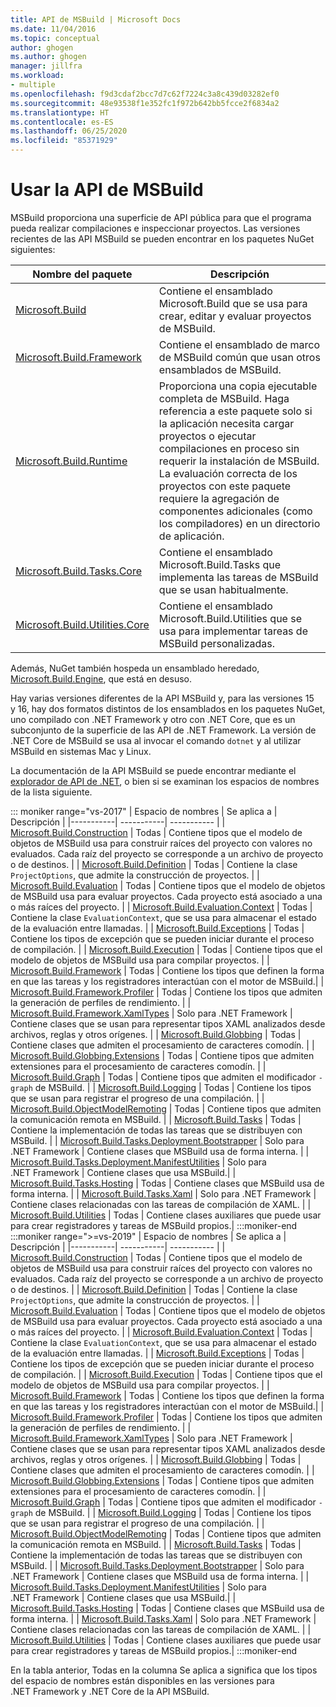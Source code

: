 ```yaml
---
title: API de MSBuild | Microsoft Docs
ms.date: 11/04/2016
ms.topic: conceptual
author: ghogen
ms.author: ghogen
manager: jillfra
ms.workload:
- multiple
ms.openlocfilehash: f9d3cdaf2bcc7d7c62f7224c3a8c439d03282ef0
ms.sourcegitcommit: 48e93538f1e352fc1f972b642bb5fcce2f6834a2
ms.translationtype: HT
ms.contentlocale: es-ES
ms.lasthandoff: 06/25/2020
ms.locfileid: "85371929"
---
```

# <a name="use-the-msbuild-api"></a>Usar la API de MSBuild

MSBuild proporciona una superficie de API pública para que el programa pueda realizar compilaciones e inspeccionar proyectos. Las versiones recientes de las API MSBuild se pueden encontrar en los paquetes NuGet siguientes:

| Nombre del paquete | Descripción |
| ------------ | ----------- |
| [Microsoft.Build](https://www.nuget.org/packages/Microsoft.Build) | Contiene el ensamblado Microsoft.Build que se usa para crear, editar y evaluar proyectos de MSBuild.|
| [Microsoft.Build.Framework](https://www.nuget.org/packages/Microsoft.Build.Framework)| Contiene el ensamblado de marco de MSBuild común que usan otros ensamblados de MSBuild. |
| [Microsoft.Build.Runtime](https://www.nuget.org/packages/Microsoft.Build.Runtime) | Proporciona una copia ejecutable completa de MSBuild. Haga referencia a este paquete solo si la aplicación necesita cargar proyectos o ejecutar compilaciones en proceso sin requerir la instalación de MSBuild. La evaluación correcta de los proyectos con este paquete requiere la agregación de componentes adicionales (como los compiladores) en un directorio de aplicación. |
| [Microsoft.Build.Tasks.Core](https://www.nuget.org/packages/Microsoft.Build.Tasks.Core) | Contiene el ensamblado Microsoft.Build.Tasks que implementa las tareas de MSBuild que se usan habitualmente. |
| [Microsoft.Build.Utilities.Core](https://www.nuget.org/packages/Microsoft.Build.Utilities.Core) | Contiene el ensamblado Microsoft.Build.Utilities que se usa para implementar tareas de MSBuild personalizadas. |

Además, NuGet también hospeda un ensamblado heredado, [Microsoft.Build.Engine](https://www.nuget.org/packages/Microsoft.Build.Engine), que está en desuso.

Hay varias versiones diferentes de la API MSBuild y, para las versiones 15 y 16, hay dos formatos distintos de los ensamblados en los paquetes NuGet, uno compilado con .NET Framework y otro con .NET Core, que es un subconjunto de la superficie de las API de .NET Framework.  La versión de .NET Core de MSBuild se usa al invocar el comando `dotnet` y al utilizar MSBuild en sistemas Mac y Linux.

La documentación de la API MSBuild se puede encontrar mediante el [explorador de API de .NET](/dotnet/api), o bien si se examinan los espacios de nombres de la lista siguiente.

::: moniker range="vs-2017"
| Espacio de nombres | Se aplica a | Descripción |
|-----------| -----------| ----------- |
| [Microsoft.Build.Construction](/dotnet/api/Microsoft.Build.Construction?view=msbuild-15) | Todas |  Contiene tipos que el modelo de objetos de MSBuild usa para construir raíces del proyecto con valores no evaluados. Cada raíz del proyecto se corresponde a un archivo de proyecto o de destinos. |
| [Microsoft.Build.Definition](/dotnet/api/Microsoft.Build.Definition?view=msbuild-15) | Todas | Contiene la clase `ProjectOptions`, que admite la construcción de proyectos. |
| [Microsoft.Build.Evaluation](/dotnet/api/Microsoft.Build.Evaluation?view=msbuild-15) | Todas | Contiene tipos que el modelo de objetos de MSBuild usa para evaluar proyectos. Cada proyecto está asociado a una o más raíces del proyecto. |
| [Microsoft.Build.Evaluation.Context](/dotnet/api/Microsoft.Build.Evaluation.Context?view=msbuild-15) | Todas | Contiene la clase `EvaluationContext`, que se usa para almacenar el estado de la evaluación entre llamadas. |
| [Microsoft.Build.Exceptions](/dotnet/api/Microsoft.Build.Exceptions?view=msbuild-15) | Todas | Contiene los tipos de excepción que se pueden iniciar durante el proceso de compilación. |
| [Microsoft.Build.Execution](/dotnet/api/Microsoft.Build.Execution?view=msbuild-15) | Todas | Contiene tipos que el modelo de objetos de MSBuild usa para compilar proyectos. |
| [Microsoft.Build.Framework](/dotnet/api/Microsoft.Build.Framework?view=msbuild-15) | Todas | Contiene los tipos que definen la forma en que las tareas y los registradores interactúan con el motor de MSBuild.|
| [Microsoft.Build.Framework.Profiler](/dotnet/api/Microsoft.Build.Framework.Profiler?view=msbuild-15) | Todas | Contiene los tipos que admiten la generación de perfiles de rendimiento. |
| [Microsoft.Build.Framework.XamlTypes](/dotnet/api/Microsoft.Build.Framework.XamlTypes?view=msbuild-15) | Solo para .NET Framework | Contiene clases que se usan para representar tipos XAML analizados desde archivos, reglas y otros orígenes. |
| [Microsoft.Build.Globbing](/dotnet/api/Microsoft.Build.Globbing?view=msbuild-15) | Todas | Contiene clases que admiten el procesamiento de caracteres comodín. |
| [Microsoft.Build.Globbing.Extensions](/dotnet/api/Microsoft.Build.Globbing.Extensions?view=msbuild-15) | Todas | Contiene tipos que admiten extensiones para el procesamiento de caracteres comodín. |
| [Microsoft.Build.Graph](/dotnet/api/Microsoft.Build.Graph?view=msbuild-15) | Todas | Contiene tipos que admiten el modificador `-graph` de MSBuild. |
| [Microsoft.Build.Logging](/dotnet/api/Microsoft.Build.Logging?view=msbuild-15) | Todas | Contiene los tipos que se usan para registrar el progreso de una compilación. |
| [Microsoft.Build.ObjectModelRemoting](/dotnet/api/Microsoft.Build.ObjectModelRemoting?view=msbuild-15) | Todas | Contiene tipos que admiten la comunicación remota en MSBuild. |
| [Microsoft.Build.Tasks](/dotnet/api/Microsoft.Build.Tasks?view=msbuild-15) | Todas | Contiene la implementación de todas las tareas que se distribuyen con MSBuild. |
| [Microsoft.Build.Tasks.Deployment.Bootstrapper](/dotnet/api/Microsoft.Build.Tasks.Deployment.Bootstrapper?view=msbuild-15) | Solo para .NET Framework | Contiene clases que MSBuild usa de forma interna. |
| [Microsoft.Build.Tasks.Deployment.ManifestUtilities](/dotnet/api/Microsoft.Build.Tasks.Deployment.ManifestUtilities?view=msbuild-15) | Solo para .NET Framework | Contiene clases que usa MSBuild.|
| [Microsoft.Build.Tasks.Hosting](/dotnet/api/Microsoft.Build.Tasks.Hosting?view=msbuild-15) | Todas | Contiene clases que MSBuild usa de forma interna. |
| [Microsoft.Build.Tasks.Xaml](/dotnet/api/Microsoft.Build.Tasks.Xaml?view=msbuild-15) | Solo para .NET Framework | Contiene clases relacionadas con las tareas de compilación de XAML. |
| [Microsoft.Build.Utilities](/dotnet/api/Microsoft.Build.Utilities?view=msbuild-15) | Todas | Contiene clases auxiliares que puede usar para crear registradores y tareas de MSBuild propios.|
:::moniker-end
:::moniker range=">=vs-2019"
| Espacio de nombres | Se aplica a | Descripción |
|-----------| -----------| ----------- |
| [Microsoft.Build.Construction](/dotnet/api/Microsoft.Build.Construction?view=msbuild-16) | Todas |  Contiene tipos que el modelo de objetos de MSBuild usa para construir raíces del proyecto con valores no evaluados. Cada raíz del proyecto se corresponde a un archivo de proyecto o de destinos. |
| [Microsoft.Build.Definition](/dotnet/api/Microsoft.Build.Definition?view=msbuild-16) | Todas | Contiene la clase `ProjectOptions`, que admite la construcción de proyectos. |
| [Microsoft.Build.Evaluation](/dotnet/api/Microsoft.Build.Evaluation?view=msbuild-16) | Todas | Contiene tipos que el modelo de objetos de MSBuild usa para evaluar proyectos. Cada proyecto está asociado a una o más raíces del proyecto. |
| [Microsoft.Build.Evaluation.Context](/dotnet/api/Microsoft.Build.Evaluation.Context?view=msbuild-16) | Todas | Contiene la clase `EvaluationContext`, que se usa para almacenar el estado de la evaluación entre llamadas. |
| [Microsoft.Build.Exceptions](/dotnet/api/Microsoft.Build.Exceptions?view=msbuild-16) | Todas | Contiene los tipos de excepción que se pueden iniciar durante el proceso de compilación. |
| [Microsoft.Build.Execution](/dotnet/api/Microsoft.Build.Execution?view=msbuild-16) | Todas | Contiene tipos que el modelo de objetos de MSBuild usa para compilar proyectos. |
| [Microsoft.Build.Framework](/dotnet/api/Microsoft.Build.Framework?view=msbuild-16) | Todas | Contiene los tipos que definen la forma en que las tareas y los registradores interactúan con el motor de MSBuild.|
| [Microsoft.Build.Framework.Profiler](/dotnet/api/Microsoft.Build.Framework.Profiler?view=msbuild-16) | Todas | Contiene los tipos que admiten la generación de perfiles de rendimiento. |
| [Microsoft.Build.Framework.XamlTypes](/dotnet/api/Microsoft.Build.Framework.XamlTypes?view=msbuild-16) | Solo para .NET Framework | Contiene clases que se usan para representar tipos XAML analizados desde archivos, reglas y otros orígenes. |
| [Microsoft.Build.Globbing](/dotnet/api/Microsoft.Build.Globbing?view=msbuild-16) | Todas | Contiene clases que admiten el procesamiento de caracteres comodín. |
| [Microsoft.Build.Globbing.Extensions](/dotnet/api/Microsoft.Build.Globbing.Extensions?view=msbuild-16) | Todas | Contiene tipos que admiten extensiones para el procesamiento de caracteres comodín. |
| [Microsoft.Build.Graph](/dotnet/api/Microsoft.Build.Graph?view=msbuild-16) | Todas | Contiene tipos que admiten el modificador `-graph` de MSBuild. |
| [Microsoft.Build.Logging](/dotnet/api/Microsoft.Build.Logging?view=msbuild-16) | Todas | Contiene los tipos que se usan para registrar el progreso de una compilación. |
| [Microsoft.Build.ObjectModelRemoting](/dotnet/api/Microsoft.Build.ObjectModelRemoting?view=msbuild-16) | Todas | Contiene tipos que admiten la comunicación remota en MSBuild. |
| [Microsoft.Build.Tasks](/dotnet/api/Microsoft.Build.Tasks?view=msbuild-16) | Todas | Contiene la implementación de todas las tareas que se distribuyen con MSBuild. |
| [Microsoft.Build.Tasks.Deployment.Bootstrapper](/dotnet/api/Microsoft.Build.Tasks.Deployment.Bootstrapper?view=msbuild-16) | Solo para .NET Framework | Contiene clases que MSBuild usa de forma interna. |
| [Microsoft.Build.Tasks.Deployment.ManifestUtilities](/dotnet/api/Microsoft.Build.Tasks.Deployment.ManifestUtilities?view=msbuild-16) | Solo para .NET Framework | Contiene clases que usa MSBuild.|
| [Microsoft.Build.Tasks.Hosting](/dotnet/api/Microsoft.Build.Tasks.Hosting?view=msbuild-16) | Todas | Contiene clases que MSBuild usa de forma interna. |
| [Microsoft.Build.Tasks.Xaml](/dotnet/api/Microsoft.Build.Tasks.Xaml?view=msbuild-16) | Solo para .NET Framework | Contiene clases relacionadas con las tareas de compilación de XAML. |
| [Microsoft.Build.Utilities](/dotnet/api/Microsoft.Build.Utilities?view=msbuild-16) | Todas | Contiene clases auxiliares que puede usar para crear registradores y tareas de MSBuild propios.|
:::moniker-end

En la tabla anterior, Todas en la columna Se aplica a significa que los tipos del espacio de nombres están disponibles en las versiones para .NET Framework y .NET Core de la API MSBuild.
